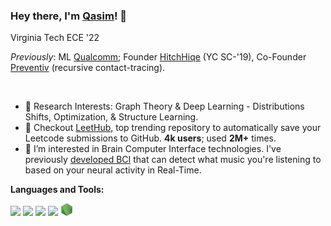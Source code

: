 ### Hey there, I'm [Qasim](https://qasimwani.github.io)! 👋

<p>Virginia Tech ECE '22</p>

_Previously_: ML [Qualcomm](https://www.qualcomm.com/research/artificial-intelligence); Founder [HitchHiqe](https://hitchhiqe.herokuapp.com/) (YC SC-'19), Co-Founder [Preventiv](http://preventiv.ml) (recursive contact-tracing).

<br>

- 🌱 Research Interests: Graph Theory & Deep Learning - Distributions Shifts, Optimization, & Structure Learning.
- 👯 Checkout [LeetHub](https://github.com/QasimWani/LeetHub), top trending repository to automatically save your Leetcode submissions to GitHub. **4k users**; used **2M+** times.
- 🤔 I’m interested in Brain Computer Interface technologies. I've previously [developed BCI](https://github.com/QasimWani/Brain-Computer-Interface) that can detect what music you're listening to based on your neural activity in Real-Time.

**Languages and Tools:**  

<code><img height="20" src="https://engineering.fb.com/wp-content/uploads/2016/05/2000px-Python-logo-notext.svg_.png"></code>
<code><img height="20" src="https://raw.githubusercontent.com/isocpp/logos/master/cpp_logo.png"></code>
<code><img height="20" src="https://pytorch.org/assets/images/pytorch-logo.png"></code>
<code><img height="20" src="https://external-content.duckduckgo.com/iu/?u=https%3A%2F%2Fantonioleiva.com%2Fwp-content%2Fuploads%2F2017%2F05%2Fkotlin-logo.png&f=1&nofb=1"></code>
<code><img height="20" src="https://raw.githubusercontent.com/github/explore/80688e429a7d4ef2fca1e82350fe8e3517d3494d/topics/nodejs/nodejs.png"></code>    

<!--
<a href="https://github.com/anuraghazra/github-readme-stats">
  <img align="center" src="https://github-readme-stats.vercel.app/api?username=QasimWani&show_icons=true&theme=radical&count_private=truel" alt="Qasim's github stats" />
</a>
-->
